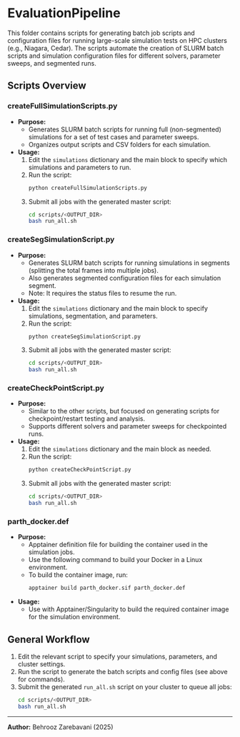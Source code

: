 # EvaluationPipeline

This folder contains scripts for generating batch job scripts and configuration files for running large-scale simulation tests on HPC clusters (e.g., Niagara, Cedar). The scripts automate the creation of SLURM batch scripts and simulation configuration files for different solvers, parameter sweeps, and segmented runs.

## Scripts Overview

### createFullSimulationScripts.py
- **Purpose:**
  - Generates SLURM batch scripts for running full (non-segmented) simulations for a set of test cases and parameter sweeps.
  - Organizes output scripts and CSV folders for each simulation.
- **Usage:**
  1. Edit the `simulations` dictionary and the main block to specify which simulations and parameters to run.
  2. Run the script:
     ```bash
     python createFullSimulationScripts.py
     ```
  3. Submit all jobs with the generated master script:
     ```bash
     cd scripts/<OUTPUT_DIR>
     bash run_all.sh
     ```

### createSegSimulationScript.py
- **Purpose:**
  - Generates SLURM batch scripts for running simulations in segments (splitting the total frames into multiple jobs).
  - Also generates segmented configuration files for each simulation segment.
  - Note: It requires the status files to resume the run.
- **Usage:**
  1. Edit the `simulations` dictionary and the main block to specify simulations, segmentation, and parameters.
  2. Run the script:
     ```bash
     python createSegSimulationScript.py
     ```
  3. Submit all jobs with the generated master script:
     ```bash
     cd scripts/<OUTPUT_DIR>
     bash run_all.sh
     ```

### createCheckPointScript.py
- **Purpose:**
  - Similar to the other scripts, but focused on generating scripts for checkpoint/restart testing and analysis.
  - Supports different solvers and parameter sweeps for checkpointed runs.
- **Usage:**
  1. Edit the `simulations` dictionary and the main block as needed.
  2. Run the script:
     ```bash
     python createCheckPointScript.py
     ```
  3. Submit all jobs with the generated master script:
     ```bash
     cd scripts/<OUTPUT_DIR>
     bash run_all.sh
     ```

### parth_docker.def
- **Purpose:**
  - Apptainer definition file for building the container used in the simulation jobs.
  - Use the following command to build your Docker in a Linux environment.
  - To build the container image, run:
    ```bash
    apptainer build parth_docker.sif parth_docker.def
    ```
- **Usage:**
  - Use with Apptainer/Singularity to build the required container image for the simulation environment.

## General Workflow
1. Edit the relevant script to specify your simulations, parameters, and cluster settings.
2. Run the script to generate the batch scripts and config files (see above for commands).
3. Submit the generated `run_all.sh` script on your cluster to queue all jobs:
   ```bash
   cd scripts/<OUTPUT_DIR>
   bash run_all.sh
   ```

---
**Author:** Behrooz Zarebavani (2025)
